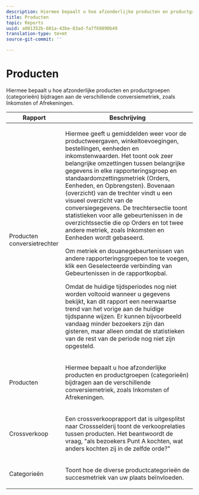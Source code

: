 ```yaml
---
description: Hiermee bepaalt u hoe afzonderlijke producten en productgroepen (categorieën) bijdragen aan de verschillende conversiemetriek, zoals Inkomsten of Afrekeningen.
title: Producten
topic: Reports
uuid: a081352b-601a-43be-83ad-fa7f69890b49
translation-type: tm+mt
source-git-commit: ''

---
```



# Producten

Hiermee bepaalt u hoe afzonderlijke producten en productgroepen (categorieën) bijdragen aan de verschillende conversiemetriek, zoals Inkomsten of Afrekeningen.

<table id="table_E8F96FC92BF44993B79DD3D6AFABCB60"> 
 <thead> 
  <tr> 
   <th colname="col1" class="entry"> Rapport </th> 
   <th colname="col2" class="entry"> Beschrijving </th> 
  </tr> 
 </thead>
 <tbody> 
  <tr> 
   <td colname="col1"> Producten conversietrechter </td> 
   <td colname="col2"> <p> Hiermee geeft u gemiddelden weer voor de productweergaven, winkeltoevoegingen, bestellingen, eenheden en inkomstenwaarden. Het toont ook zeer belangrijke omzettingen tussen belangrijke gegevens in elke rapporteringsgroep en standaardomzettingsmetriek (Orders, Eenheden, en Opbrengsten). Bovenaan (overzicht) van de trechter vindt u een visueel overzicht van de conversiegegevens. De trechtersectie toont statistieken voor alle gebeurtenissen in de overzichtssectie die op Orders en tot twee andere metriek, zoals Inkomsten en Eenheden wordt gebaseerd. </p> <p>Om metriek en douanegebeurtenissen van andere rapporteringsgroepen toe te voegen, klik een <span class="uicontrol"> Geselecteerde verbinding van Gebeurtenissen</span> in de rapportkopbal. </p> <p>Omdat de huidige tijdsperiodes nog niet worden voltooid wanneer u gegevens bekijkt, kan dit rapport een neerwaartse trend van het vorige aan de huidige tijdspanne wijzen. Er kunnen bijvoorbeeld vandaag minder bezoekers zijn dan gisteren, maar alleen omdat de statistieken van de rest van de periode nog niet zijn opgesteld. </p> </td> 
  </tr> 
  <tr> 
   <td colname="col1"> Producten </td> 
   <td colname="col2"> <p> Hiermee bepaalt u hoe afzonderlijke producten en productgroepen (categorieën) bijdragen aan de verschillende conversiemetriek, zoals Inkomsten of Afrekeningen. </p> </td> 
  </tr> 
  <tr> 
   <td colname="col1"> Crossverkoop </td> 
   <td colname="col2"> <p> Een crossverkooprapport dat is uitgesplitst naar Crossselderij toont de verkooprelaties tussen producten. Het beantwoordt de vraag, "als bezoekers Punt A kochten, wat anders kochten zij in de zelfde orde?" </p> </td> 
  </tr> 
  <tr> 
   <td colname="col1"> Categorieën </td> 
   <td colname="col2"> <p> Toont hoe de diverse productcategorieën de succesmetriek van uw plaats beïnvloeden. </p> </td> 
  </tr> 
 </tbody> 
</table>

